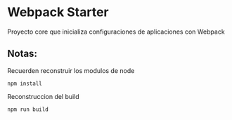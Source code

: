 # Webpack Starter


Proyecto core que inicializa configuraciones de aplicaciones con Webpack


## Notas:

Recuerden reconstruir los modulos de node
```
npm install
````

Reconstruccion del build
```
npm run build
```

